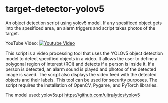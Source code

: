 # target-detector-yolov5
An object detection script using yolov5 model. If any spesificed object gets into the spesificed area, an alarm triggers and script takes photos of the target.

YouTube Video:
[![Youtube Video](https://img.youtube.com/vi/AaqFqx3wzfE/0.jpg)](https://www.youtube.com/watch?v=AaqFqx3wzfE)


This script is a video processing tool that uses the YOLOv5 object detection model to detect specified objects in a video. It allows the user to define a polygonal region of interest (ROI) and detects if a person is inside it. If a person is detected, an alarm sound is played and photos of the detected image is saved. The script also displays the video feed with the detected objects and their labels. This tool can be used for security purposes. The script requires the installation of OpenCV, Pygame, and PyTorch libraries.

The model used: yolov5s.pt
https://github.com/ultralytics/yolov5
